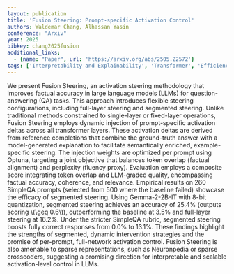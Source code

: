 ```yaml
---
layout: publication
title: 'Fusion Steering: Prompt-specific Activation Control'
authors: Waldemar Chang, Alhassan Yasin
conference: "Arxiv"
year: 2025
bibkey: chang2025fusion
additional_links:
  - {name: "Paper", url: 'https://arxiv.org/abs/2505.22572'}
tags: ['Interpretability and Explainability', 'Transformer', 'Efficiency and Optimization', 'Model Architecture', 'Quantization', 'Merging', 'Prompting', 'Reinforcement Learning', 'Pretraining Methods']
---
```

We present Fusion Steering, an activation steering methodology that improves factual accuracy in large language models (LLMs) for question-answering (QA) tasks. This approach introduces flexible steering configurations, including full-layer steering and segmented steering. Unlike traditional methods constrained to single-layer or fixed-layer operations, Fusion Steering employs dynamic injection of prompt-specific activation deltas across all transformer layers. These activation deltas are derived from reference completions that combine the ground-truth answer with a model-generated explanation to facilitate semantically enriched, example-specific steering. The injection weights are optimized per prompt using Optuna, targeting a joint objective that balances token overlap (factual alignment) and perplexity (fluency proxy). Evaluation employs a composite score integrating token overlap and LLM-graded quality, encompassing factual accuracy, coherence, and relevance. Empirical results on 260 SimpleQA prompts (selected from 500 where the baseline failed) showcase the efficacy of segmented steering. Using Gemma-2-2B-IT with 8-bit quantization, segmented steering achieves an accuracy of 25.4% (outputs scoring \\(\geq 0.6\\)), outperforming the baseline at 3.5% and full-layer steering at 16.2%. Under the stricter SimpleQA rubric, segmented steering boosts fully correct responses from 0.0% to 13.1%. These findings highlight the strengths of segmented, dynamic intervention strategies and the promise of per-prompt, full-network activation control. Fusion Steering is also amenable to sparse representations, such as Neuronpedia or sparse crosscoders, suggesting a promising direction for interpretable and scalable activation-level control in LLMs.
